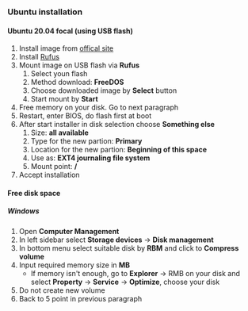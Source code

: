 ### Ubuntu installation

#### Ubuntu 20.04 focal (using USB flash)

1. Install image from [offical site](https://releases.ubuntu.com/20.04/)
2. Install [Rufus](https://rufus.ie/ru/)
3. Mount image on USB flash via **Rufus**
    1. Select youn flash
    2. Method download: **FreeDOS**
    3. Choose downloaded image by **Select** button
    4. Start mount by **Start**
4. Free memory on your disk. Go to next paragraph
5. Restart, enter BIOS, do flash first at boot
6. After start installer in disk selection choose **Something else**
    1. Size: **all available**
    2. Type for the new partion: **Primary**
    3. Location for the new partion: **Beginning of this space**
    4. Use as: **EXT4 journaling file system**
    5. Mount point: **/**
7. Accept installation

#### Free disk space

##### Windows

1. Open **Computer Management**
2. In left sidebar select **Storage devices** -> **Disk management**
3. In bottom menu select suitable disk by **RBM** and click to **Compress volume**
4. Input required memory size in **MB**
    * If memory isn't enough, go to **Explorer** -> RMB on your disk and select **Property** -> **Service** -> **Optimize**, choose your disk
5. Do not create new volume
6. Back to 5 point in previous paragraph
